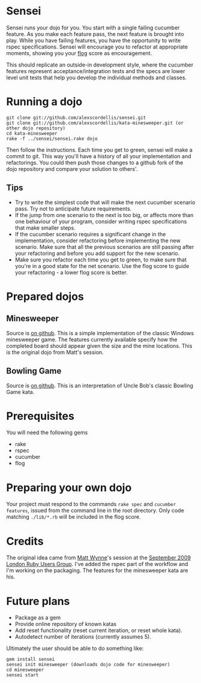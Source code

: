 # Sensei

Sensei runs your dojo for you. You start with a single failing cucumber feature. As you make each feature pass, the next feature is brought into play. While you have failing features, you have the opportunity to write rspec specifications. Sensei will encourage you to refactor at appropriate moments, showing you your [flog](http://blog.zenspider.com/rubysadism/flog/) score as encouragement.

This should replicate an outside-in development style, where the cucumber features represent acceptance/integration tests and the specs are lower level unit tests that help you develop the individual methods and classes.

# Running a dojo

    git clone git://github.com/alexscordellis/sensei.git
    git clone git://github.com/alexscordellis/kata-minesweeper.git (or other dojo repository)
    cd kata-minesweeper
    rake -f ../sensei/sensei.rake dojo

Then follow the instructions. Each time you get to green, sensei will make a commit to git. This way you'll have a history of all your implementation and refactorings. You could then push those changes to a github fork of the dojo repository and compare your solution to others'.

## Tips

* Try to write the simplest code that will make the next cucumber scenario pass. Try not to anticipate future requirements.
* If the jump from one scenario to the next is too big, or affects more than one behaviour of your program, consider writing rspec specifications that make smaller steps.
* If the cucumber scenario requires a significant change in the implementation, consider refactoring before implementing the new scenario. Make sure that all the previous scenarios are still passing after your refactoring and before you add support for the new scenario.
* Make sure you refactor each time you get to green, to make sure that you're in a good state for the net scenario. Use the flog score to guide your refactoring - a lower flog score is better.


# Prepared dojos

## Minesweeper

Source is [on github](http://github.com/alexscordellis/kata-minesweeper "Minesweeper source"). This is a simple implementation of the classic Windows minesweeper game. The features currently available specify how the completed board should appear given the size and the mine locations. This is the original dojo from Matt's session.

## Bowling Game

Source is [on github](http://github.com/alexscordellis/sensei-bowling-game "Bowling Game source"). This is an interpretation of Uncle Bob's classic Bowling Game kata.

# Prerequisites

You will need the following gems

* rake
* rspec
* cucumber
* flog

# Preparing your own dojo

Your project must respond to the commands `rake spec` and `cucumber features`, issued from the command line in the root directory. Only code matching `./lib/*.rb` will be included in the flog score.

# Credits

The original idea came from [Matt Wynne](http://blog.mattwynne.net/)'s session at the [September 2009 London Ruby Users Group](http://lrug.org/meetings/2009/09/18/october-2009-meeting/). I've added the rspec part of the workflow and I'm working on the packaging. The features for the minesweeper kata are his.

# Future plans

* Package as a gem
* Provide online repository of known katas
* Add reset functionality (reset current iteration, or reset whole kata).
* Autodetect number of iterations (currently assumes 5).

Ultimately the user should be able to do something like:

    gem install sensei
    sensei init minesweeper (downloads dojo code for minesweeper)
    cd minesweeper
    sensei start